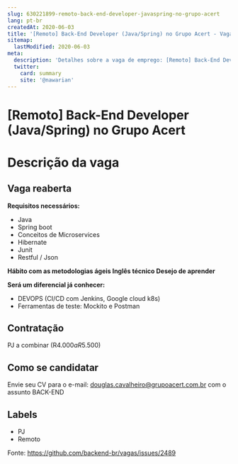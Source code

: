 ```yaml
---
slug: 630221899-remoto-back-end-developer-javaspring-no-grupo-acert
lang: pt-br
createdAt: 2020-06-03
title: '[Remoto] Back-End Developer (Java/Spring) no Grupo Acert - Vaga de Emprego'
sitemap:
  lastModified: 2020-06-03
meta:
  description: 'Detalhes sobre a vaga de emprego: [Remoto] Back-End Developer (Java/Spring) no Grupo Acert'
  twitter:
    card: summary
    site: '@nawarian'
---
```


# [Remoto] Back-End Developer (Java/Spring) no Grupo Acert

# Descrição da vaga

## Vaga reaberta

**Requisitos necessários:**
- Java 
- Spring boot
- Conceitos de Microservices
- Hibernate 
- Junit
- Restful / Json

**Hábito com as metodologias ágeis
Inglês técnico
Desejo de aprender**

**Será um diferencial já conhecer:** 
- DEVOPS (CI/CD com Jenkins, Google cloud k8s)
- Ferramentas de teste: Mockito e Postman

## Contratação

PJ a combinar (R$4.000 a R$5.500)

## Como se candidatar

Envie seu CV para o e-mail: douglas.cavalheiro@grupoacert.com.br com o assunto BACK-END

## Labels

- PJ
- Remoto

Fonte: https://github.com/backend-br/vagas/issues/2489